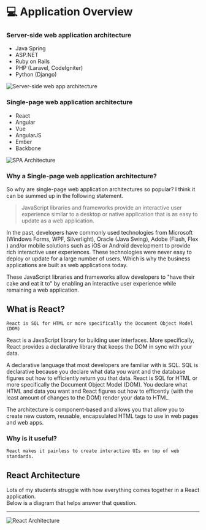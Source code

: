 # 💻 Application Overview

### Server-side web application architecture

- Java Spring
- ASP.NET
- Ruby on Rails
- PHP (Laravel, CodeIgniter)
- Python (Django)

<img src="https://user-images.githubusercontent.com/1474579/65373190-30715300-dc48-11e9-8343-84fa96372e1b.png" title="" alt="Server-side web app architecture" data-align="center">

### Single-page web application architecture

- React
- Angular
- Vue
- AngularJS
- Ember
- Backbone

<img src="https://user-images.githubusercontent.com/1474579/101680131-3f4f4b80-3a2e-11eb-9e03-78e325ebdea4.png" title="" alt="SPA Architecture" data-align="center">

### Why a Single-page web application architecture?

So why are single-page web application architectures so popular? I think it can be summed up in the following statement.

> JavaScript libraries and frameworks provide an interactive user experience similar to a desktop or native application that is as easy to update as a web application.

In the past, developers have commonly used technologies from Microsoft (Windows Forms, WPF, Silverlight), Oracle (Java Swing), Adobe (Flash, Flex ) and/or mobile solutions such as iOS or Android development to provide rich interactive user experiences. These technologies were never easy to deploy or update for a large number of users. Which is why the business applications are built as web applications today.

These JavaScript libraries and frameworks allow developers to "have their cake and eat it to" by enabling an interactive user experience while remaining a web application.

## What is React?

    React is SQL for HTML or more specifically the Document Object Model (DOM)

React is a JavaScript library for building user interfaces. More specifically, React provides a declarative library that keeps the DOM in sync with your data.

A declarative language that most developers are familiar with is SQL. SQL is declarative because you declare what data you want and the database figures out how to efficiently return you that data. React is SQL for HTML or more specifically the Document Object Model (DOM). You declare what HTML and data you want and React figures out how to efficently (with the least amount of changes to the DOM) render your data to HTML.

The architecture is component-based and allows you that allow you to create new custom, reusable, encapsulated HTML tags to use in web pages and web apps.

### Why is it useful?

    React makes it painless to create interactive UIs on top of web standards.

## React Architecture

Lots of my students struggle with how everything comes together in a React application.  
Below is a diagram that helps answer that question.

---

<img src="https://user-images.githubusercontent.com/1474579/65395139-5daf2580-dd5c-11e9-88bd-489848766507.png" title="" alt="React Architecture" data-align="center">
